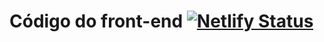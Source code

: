 # Código do front-end [![Netlify Status](https://api.netlify.com/api/v1/badges/2fec6b65-862d-4a86-aa67-057ffd8ca400/deploy-status)](https://app.netlify.com/sites/pedantic-knuth-1a189b/deploys)




